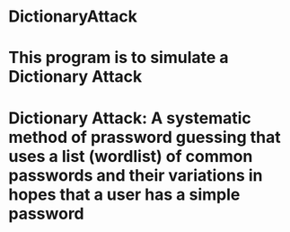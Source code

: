 # DictionaryAttack
# This program is to simulate a Dictionary Attack
# Dictionary Attack: A systematic method of prassword guessing that uses a list (wordlist) of common passwords and their variations in hopes that a user has a simple password